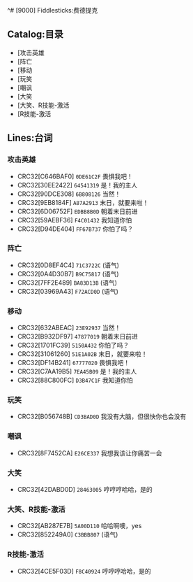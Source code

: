 ^# [9000] Fiddlesticks:费德提克

## Catalog:目录
* [攻击英雄
* [阵亡
* [移动
* [玩笑
* [嘲讽
* [大笑
* [大笑、R技能-激活
* [R技能-激活

## Lines:台词
### **攻击英雄**
- CRC32[C646BAF0] `0DE61C2F` 畏惧我吧！
- CRC32[30EE2422] `64541319` 是！我的主人
- CRC32[90DCE308] `6B808126` 当然！
- CRC32[9EB8184F] `A87A2913` 末日，就要来啦！
- CRC32[6D06752F] `EDBB8B0D` 朝着末日前进
- CRC32[59AEBF36] `F4C01432` 我知道你怕
- CRC32[D94DE404] `FF67B737` 你怕了吗？

### **阵亡**
- CRC32[0D8EF4C4] `71C3722C` (语气)
- CRC32[0A4D30B7] `B9C75817` (语气)
- CRC32[7FF2E489] `BA83D13B` (语气)
- CRC32[03969A43] `F72ACD0D` (语气)

### **移动**
- CRC32[632ABEAC] `23E92937` 当然！
- CRC32[B932DF97] `47877019` 朝着末日前进
- CRC32[1701FC39] `5150A432` 你怕了吗？
- CRC32[31061260] `51E1A02B` 末日，就要来啦！
- CRC32[DF14B241] `67777020` 畏惧我吧！
- CRC32[C7AA19B5] `7EA45B09` 是！我的主人
- CRC32[88C800FC] `D3B47C1F` 我知道你怕

### **玩笑**
- CRC32[B056748B] `CD3BAD0D` 我没有大脑，但很快你也会没有

### **嘲讽**
- CRC32[8F7452CA] `E26CE337` 我想我该让你痛苦一会

### **大笑**
- CRC32[42DABD0D] `28463005` 哼哼哼哈哈，是的

### **大笑、R技能-激活**
- CRC32[AB287E7B] `5A00D110` 哈哈啊噢，yes
- CRC32[852249A0] `C3BBB807` (语气)

### **R技能-激活**
- CRC32[4CE5F03D] `F8C40924` 哼哼哼哈哈，是的
